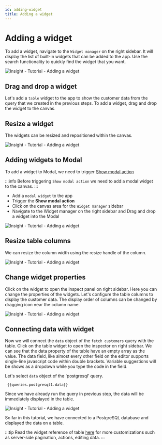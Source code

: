 ```yaml
---
id: adding-widget
title: Adding a widget
---
```


# Adding a widget

To add a widget, navigate to the `Widget manager` on the right sidebar. It will display the list of built-in widgets that can be added to the app. Use the search functionality to quickly find the widget that you want.



![Insight - Tutorial - Adding a widget](/_images/insight2/tutorial/adding-widget/widget.png)



## Drag and drop a widget
Let's add a `table` widget to the app to show the customer data from the query that we created in the previous steps.
To add a widget, drag and drop the widget to the canvas.

## Resize a widget
The widgets can be resized and repositioned within the canvas.



![Insight - Tutorial - Adding a widget](/_images/insight2/tutorial/adding-widget/resize.gif)



## Adding widgets to Modal
To add a widget to Modal, we need to trigger [Show modal action](/docs/tutorial/actions#available-actions)

:::info
Before triggering `Show modal action` we need to add a modal widget to the canvas.
:::

- Add a `modal widget` to the app
- Trigger the **Show modal action**
- Click on the canvas area for the `Widget manager` sidebar
- Navigate to the Widget manager on the right sidebar and Drag and drop a widget into the Modal



![Insight - Tutorial - Adding a widget](/_images/insight2/tutorial/adding-widget/modal.gif)



## Resize table columns
We can resize the column width using the resize handle of the column.



![Insight - Tutorial - Adding a widget](/_images/insight2/tutorial/adding-widget/resize-table-column.gif)



## Change widget properties
Click on the widget to open the inspect panel on right sidebar. Here you can change the properties of the widgets. Let's configure the table columns to display the customer data. The display order of columns can be changed by dragging icon near the column name.



![Insight - Tutorial - Adding a widget](/_images/insight2/tutorial/adding-widget/inspect-panel.gif)



## Connecting data with widget
Now we will connect the `data` object of the `fetch customers` query with the table. Click on the table widget to open the inspector on right sidebar. We can see that the data property of the table have an empty array as the value. The data field, like almost every other field on the editor supports single-line javascript code within double brackets. Variable suggestions will be shows as a dropdown while you type the code in the field.

Let's select `data` object of the 'postgresql' query.

` {{queries.postgresql1.data}}`

Since we have already run the query in previous step, the data will be immediately displayed in the table.



![Insight - Tutorial - Adding a widget](/_images/insight2/tutorial/adding-widget/table-data.png)



So far in this tutorial, we have connected to a PostgreSQL database and displayed the data on a table.

:::tip
Read the widget reference of table [here](/docs/widgets/table) for more customizations such as server-side pagination, actions, editing data.
:::

